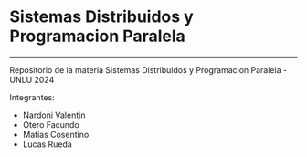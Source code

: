 # Sistemas Distribuidos y Programacion Paralela
-----------------------------------------------
Repositorio de la materia Sistemas Distribuidos y Programacion Paralela - UNLU 2024

Integrantes:
  - Nardoni Valentin
  - Otero Facundo
  - Matias Cosentino
  - Lucas Rueda